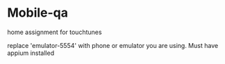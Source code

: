 # Mobile-qa
home assignment for touchtunes

replace 'emulator-5554' with phone or emulator you are using. 
Must have appium installed

